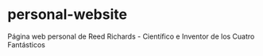 # personal-website
Página web personal de Reed Richards - Científico e Inventor de los Cuatro Fantásticos
